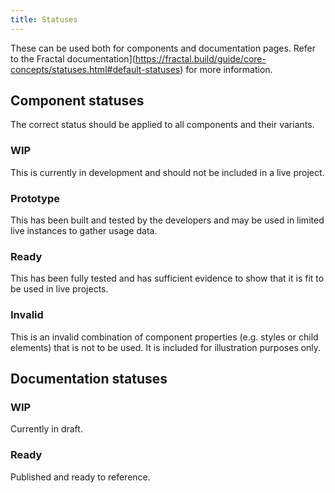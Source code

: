 ```yaml
---
title: Statuses
---
```


These can be used both for components and documentation pages. Refer to the Fractal documentation](https://fractal.build/guide/core-concepts/statuses.html#default-statuses) for more information.

## Component statuses

The correct status should be applied to all components and their variants.

### WIP

This is currently in development and should not be included in a live project.

### Prototype

This has been built and tested by the developers and may be used in limited live instances to gather usage data.

### Ready

This has been fully tested and has sufficient evidence to show that it is fit to be used in live projects.

### Invalid

This is an invalid combination of component properties (e.g. styles or child elements) that is not to be used. It is included for illustration purposes only.

## Documentation statuses

### WIP

Currently in draft.

### Ready

Published and ready to reference.
